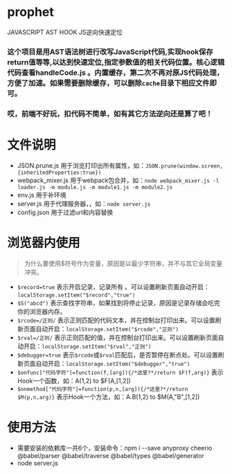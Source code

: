 # prophet

JAVASCRIPT AST HOOK JS逆向快速定位

### 这个项目是用AST语法树进行改写JavaScript代码,实现hook保存return值等等,以达到快速定位,指定参数值的相关代码位置。核心逻辑代码查看handleCode.js 。内置缓存，第二次不再对原JS代码处理，方便了加速。如果需要删除缓存，可以删除`cache`目录下相应文件即可。
### 哎，前端不好玩，扣代码不简单，如有其它方法逆向还是算了吧！

# 文件说明

- JSON.prune.js 用于浏览打印出所有属性，如：`JSON.prune(window.screen, {inheritedProperties:true})`
- webpack_mixer.js 用于webpack包合并，如：`node webpack_mixer.js -l loader.js -m module.js -m module1.js -m module2.js`
- env.js 用于补环境
- server.js 用于代理服务器，，如：`node server.js`
- config.json 用于过滤url和内容替换

# 浏览器内使用

> 为什么要使用$符号作为变量，原因是以最少字符串，并不与其它全局变量冲突。

- `$record=true` 表示开启记录，记录所有 。可以设置刷新页面自动开启：`localStorage.setItem("$record","true")`
- `$S("abcd")` 表示查找字符串，如果找到将停止记录，原因是记录存储会吃完你的浏览器内存。
- `$rcode=/正则/` 表示正则匹配的代码文本，并在控制台打印出来。可以设置刷新页面自动开启：`localStorage.setItem("$rcode","正则")`
- `$rval=/正则/` 表示正则匹配的值，并在控制台打印出来。可以设置刷新页面自动开启：`localStorage.setItem("$rval","正则")`
- `$debugger=true` 表示`$rcode`或`$rval`匹配后，是否暂停在断点处。可以设置刷新页面自动开启：`localStorage.setItem("$debugger","true")`
- `$onfunc["代码字符"]=function(f,[arg]){/*这里?*/return $F(f,arg)}` 表示Hook一个函数，如：A(1,2) to $F(A,[1,2])
- `$onmethod["代码字符"]=function(p,n,[arg]){/*这里?*/return $M(p,n,arg)}` 表示Hook一个方法，如：A.B(1,2) to $M(A,"B",[1,2])

# 使用方法

- 需要安装的依赖库一共6个，安装命令：npm i --save anyproxy cheerio @babel/parser @babel/traverse @babel/types @babel/generator
- node server.js






